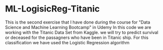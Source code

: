 # ML-LogisicReg-Titanic
This is the second exercise that I have done during the course for "Data Science and Machine Learning Bootcamp" in Udemy
In this code we are working with the Titanic Data Set from Kaggle. we will try to predict survival or deceased for the passagners who have been in Titanic ship. For this classification we have used the Logistic Regression algorithm
